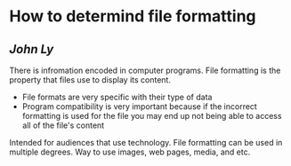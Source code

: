 # **How to determind file formatting**
## *John Ly*

There is infromation encoded in computer programs. File formatting is the property that files use to display its content. 

- File formats are very specific with their type of data 
- Program compatibility is very important because if the incorrect formatting is used for the file you may end up not being able to access all of the file's content

Intended for audiences that use technology. File formatting can be used in multiple degrees. Way to use images, web pages, media, and etc.
